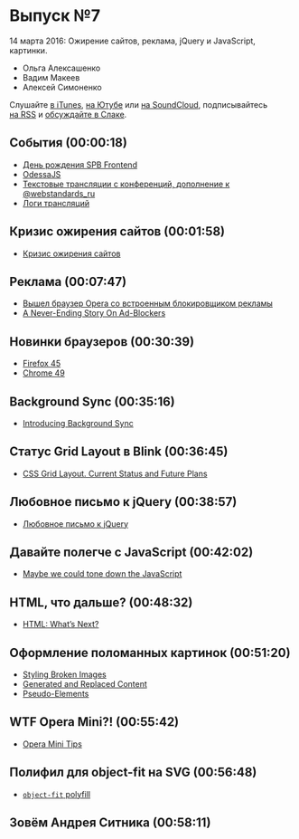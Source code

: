 # Выпуск №7

14 марта 2016: Ожирение сайтов, реклама, jQuery и JavaScript, картинки.

- Ольга Алексашенко
- Вадим Макеев
- Алексей Симоненко

Слушайте [в iTunes](https://itunes.apple.com/ru/podcast/veb-standarty/id1080500016), [на Ютубе](https://www.youtube.com/playlist?list=PLMBnwIwFEFHcwuevhsNXkFTcadeX5R1Go) или [на SoundCloud](https://soundcloud.com/web-standards), подписывайтесь [на RSS](https://pcr.apple.com/id1080500016) и [обсуждайте в Слаке](http://slack.web-standards.ru/).

## События (00:00:18)

- [День рождения SPB Frontend](https://vk.com/spb_frontend_birthday_150316)
- [OdessaJS](https://twitter.com/OdessaJS/status/706957901395415040)
- [Текстовые трансляции с конференций, дополнение к @webstandards_ru](https://twitter.com/webstandards_up)
- [Логи трансляций](https://github.com/web-standards-ru/web-standards-up)

## Кризис ожирения сайтов (00:01:58)

- [Кризис ожирения сайтов](https://habrahabr.ru/post/278655/)

## Реклама (00:07:47)

- [Вышел браузер Opera со встроенным блокировщиком рекламы](https://geektimes.ru/post/272404/)
- [A Never-Ending Story On Ad-Blockers](https://www.smashingmagazine.com/2016/03/never-ending-story-ad-blockers/)

## Новинки браузеров (00:30:39)

- [Firefox 45](http://tanalin.com/blog/2016/03/firefox-45/)
- [Chrome 49](https://youtu.be/GNP-_ncY3ZA)

## Background Sync (00:35:16)

- [Introducing Background Sync](https://developers.google.com/web/updates/2015/12/background-sync)

## Статус Grid Layout в Blink (00:36:45)

- [CSS Grid Layout. Current Status and Future Plans](https://groups.google.com/a/chromium.org/forum/#!msg/blink-dev/y221wJxoh84/qU_el0JRAwAJ)

## Любовное письмо к jQuery (00:38:57)

- [Любовное письмо к jQuery](http://css-live.ru/articles/lyubovnoe-pismo-k-jquery.html)

## Давайте полегче с JavaScript (00:42:02)

- [Maybe we could tone down the JavaScript](https://eev.ee/blog/2016/03/06/maybe-we-could-tone-down-the-javascript/)

## HTML, что дальше? (00:48:32)

- [HTML: What’s Next?](https://www.w3.org/blog/2016/03/html-whats-next/)

## Оформление поломанных картинок (00:51:20)

- [Styling Broken Images](https://bitsofco.de/styling-broken-images/)
- [Generated and Replaced Content](https://www.w3.org/TR/css3-content/)
- [Pseudo-Elements](https://drafts.csswg.org/css-pseudo-4/)

## WTF Opera Mini?! (00:55:42)

- [Opera Mini Tips](http://operamini.tips/)

## Полифил для object-fit на SVG (00:56:48)

- [`object-fit` polyfill](http://codepen.io/jonneal/pen/EKPONK)

## Зовём Андрея Ситника (00:58:11)

